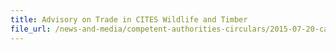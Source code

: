 ```yaml
---
title: Advisory on Trade in CITES Wildlife and Timber 
file_url: /news-and-media/competent-authorities-circulars/2015-07-20-ca.pdf
---
```


